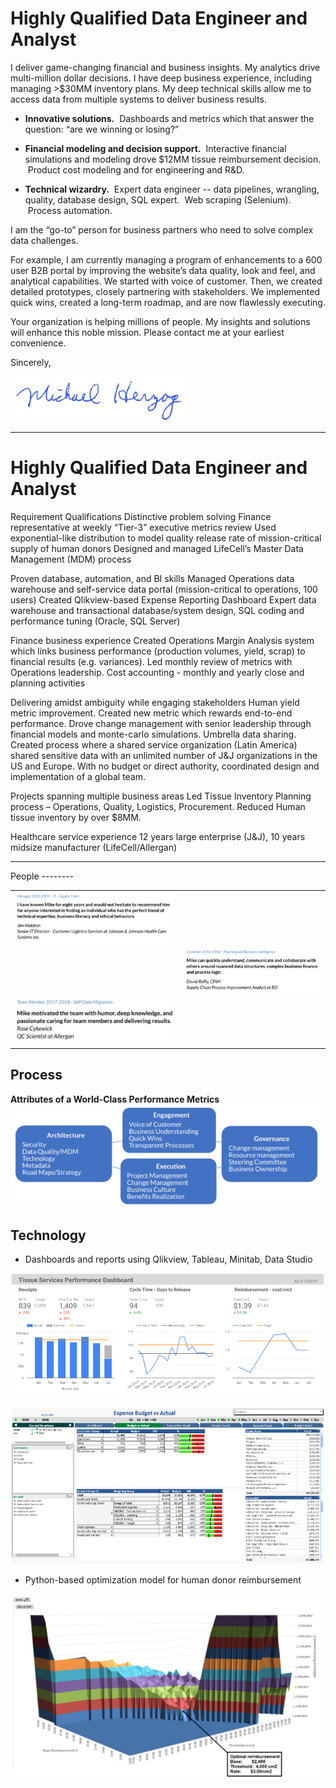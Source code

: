# Highly Qualified Data Engineer and Analyst
I deliver game-changing financial and business insights.   My analytics drive multi-million dollar decisions.  I have deep business experience, including managing >$30MM inventory plans.  My  deep technical skills allow me to access data from multiple systems to deliver business results.   

- **Innovative solutions.** &nbsp;Dashboards and metrics which that answer the question:  “are we winning or losing?”
   
- **Financial modeling and decision support.** &nbsp;Interactive financial simulations and modeling drove $12MM tissue reimbursement decision. &nbsp;Product cost modeling and for engineering and R&D.

- **Technical wizardry.**  &nbsp;Expert data engineer -- data pipelines,
   wrangling, quality, database design, SQL expert. &nbsp;Web scraping
   (Selenium). &nbsp;Process automation.

I am the “go-to” person for business partners who need to solve complex data challenges.  

For example, I am currently managing a program of enhancements to a 600 user B2B portal by improving the website’s data quality, look and feel, and analytical capabilities.   We started with voice of customer.  Then, we created detailed prototypes, closely partnering with stakeholders.  We implemented quick wins, created a long-term roadmap, and are now flawlessly executing.   

Your organization is helping millions of people.  My insights and solutions will enhance this noble mission.  Please contact me at your earliest convenience.

Sincerely,

![Signature](https://github.com/mherzog01/Job-Search-Cover-Letter/blob/master/images/Signature%202020-04-03.jpg?raw=true)






<hr>

# Highly Qualified Data Engineer and Analyst
Requirement
Qualifications
Distinctive problem solving
Finance representative at weekly “Tier-3” executive metrics review 
Used exponential-like distribution to model quality release rate of mission-critical supply of human donors
Designed and managed LifeCell’s Master Data Management (MDM) process

Proven database, automation, and BI skills
Managed Operations data warehouse and self-service data portal (mission-critical to operations, 100 users)
Created Qlikview-based Expense Reporting Dashboard
Expert data warehouse and transactional database/system design, SQL coding and performance tuning (Oracle, SQL Server)

Finance business experience
Created Operations Margin Analysis system which links business performance (production volumes, yield, scrap) to financial results (e.g. variances).  Led monthly review of metrics with Operations leadership. 
Cost accounting - monthly and yearly close and planning activities

Delivering amidst ambiguity while engaging  stakeholders
Human yield metric improvement.  Created new metric which rewards end-to-end performance.  Drove change management with senior leadership through financial models and monte-carlo simulations.
Umbrella data sharing.  Created process where a shared service organization (Latin America) shared sensitive data with an unlimited number of J&J organizations in the US and Europe.   With no budget or direct authority, coordinated design and implementation of a global team.  

Projects spanning multiple business areas
Led Tissue Inventory Planning process – Operations, Quality, Logistics, Procurement.  Reduced Human tissue inventory by over $8MM.

Healthcare service experience
12 years large enterprise (J&J), 10 years midsize manufacturer (LifeCell/Allergan)
<hr>
People
--------
<table style="border:none background-color:white">
	<tr>
		<td><img src="https://github.com/mherzog01/Job-Search-Cover-Letter/blob/master/images/Recommendation-%20Jim%20Waldron.jpg?raw=true"></td>
		<td>&nbsp; </td>
	</tr>
	<tr>
		<td>&nbsp;</td>
		<td><img src="https://github.com/mherzog01/Job-Search-Cover-Letter/blob/master/images/Recommendation%20-%20David%20Reilly.jpg?raw=true"></td>
	</tr>
	<tr>
		<td><img src="https://github.com/mherzog01/Job-Search-Cover-Letter/blob/master/images/Recommendations%20-%20Rose%20Cykewick.jpg?raw=true"></td>
		<td>&nbsp; </td>
	</tr>
</table>

















Process
----------
**Attributes of a World-Class Performance Metrics**
![enter image description here](https://github.com/mherzog01/Job-Search-Cover-Letter/blob/master/images/World-class%20BI%20Process.jpg?raw=true)

Technology
-------------

 - Dashboards and reports using Qlikview, Tableau, Minitab, Data Studio

![enter image description here](https://github.com/mherzog01/Job-Search-Cover-Letter/blob/master/images/Dashboard%20-%20Data%20Studio%20-%20Tissue%20Services%20-%20Business%20Overview.jpg?raw=true)

![enter image description here](https://github.com/mherzog01/Job-Search-Cover-Letter/blob/master/images/Dashboard%20-%20Qlikview%20-%20BVA.jpg?raw=true)

 - Python-based optimization model for human donor reimbursement

![enter image description here](https://github.com/mherzog01/Job-Search-Cover-Letter/blob/master/images/Tissue%20Services%20-%20Reimbursement%20Optimization.jpg?raw=true)

<!--stackedit_data:
eyJoaXN0b3J5IjpbMTcyMDcyNzAwMywyMTM3NDUwNDA0LDE0NT
E0ODA2NDIsLTIwNjAyMDAxMiwtMTc1MjQyNTU3NCwxOTc1MjY1
MDQ4LDQ3Mzk0MjEyLC0xNjQ2MzUyMTc1LC0xNjgxMjQ0MDE1LD
ExMzQ5ODY4MDAsMjA1MDA1NTIyMiw2MTU1ODY1MTldfQ==
-->